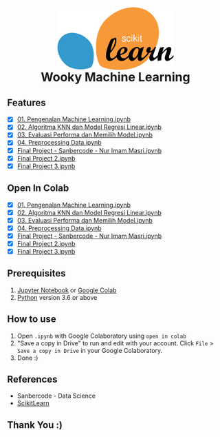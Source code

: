 <h1 align="center">
  <img align="center" src="/Images/scikitlearn.png"  width="270"></img>
<br>
Wooky Machine Learning
</h1>

## Features

- [x] [01. Pengenalan Machine Learning.ipynb](https://github.com/nurimammasri/Wooky-Machine-Learning/blob/main/01.%20%20Pengenalan%20Machine%20Learning.ipynb)
- [x] [02. Algoritma KNN dan Model Regresi Linear.ipynb](https://github.com/nurimammasri/Wooky-Machine-Learning/blob/main/02.%20%20Algoritma%20KNN%20dan%20Model%20Regresi%20Linear.ipynb)
- [x] [03. Evaluasi Performa dan Memilih Model.ipynb](https://github.com/nurimammasri/Wooky-Machine-Learning/blob/main/03.%20Evaluasi%20Performa%20dan%20Memilih%20Model.ipynb)
- [x] [04. Preprocessing Data.ipynb](https://github.com/nurimammasri/Wooky-Machine-Learning/blob/main/04.%20Preprocessing%20Data.ipynb)
- [x] [Final Project - Sanbercode - Nur Imam Masri.ipynb](https://github.com/nurimammasri/Wooky-Machine-Learning/blob/main/Final%20Project/Final%20Project%20-%20Sanbercode%20-%20Nur%20Imam%20Masri.ipynb)
- [x] [Final Project 2.ipynb](https://github.com/nurimammasri/Wooky-Machine-Learning/blob/main/Final%20Project/Final%20Project%202.ipynb)
- [x] [Final Project 3.ipynb](https://github.com/nurimammasri/Wooky-Machine-Learning/blob/main/Final%20Project/Final%20Project%203.ipynb)

## Open In Colab

- [x] [01. Pengenalan Machine Learning.ipynb](https://colab.research.google.com/github/nurimammasri/Wooky-Machine-Learning/blob/main/01.%20%20Pengenalan%20Machine%20Learning.ipynb)
- [x] [02. Algoritma KNN dan Model Regresi Linear.ipynb](https://colab.research.google.com/github/nurimammasri/Wooky-Machine-Learning/blob/main/02.%20%20Algoritma%20KNN%20dan%20Model%20Regresi%20Linear.ipynb)
- [x] [03. Evaluasi Performa dan Memilih Model.ipynb](https://colab.research.google.com/github/nurimammasri/Wooky-Machine-Learning/blob/main/03.%20Evaluasi%20Performa%20dan%20Memilih%20Model.ipynb)
- [x] [04. Preprocessing Data.ipynb](https://colab.research.google.com/github/nurimammasri/Wooky-Machine-Learning/blob/main/04.%20Preprocessing%20Data.ipynb)
- [x] [Final Project - Sanbercode - Nur Imam Masri.ipynb](https://colab.research.google.com/github/nurimammasri/Wooky-Machine-Learning/blob/main/Final%20Project/Final%20Project%20-%20Sanbercode%20-%20Nur%20Imam%20Masri.ipynb)
- [x] [Final Project 2.ipynb](https://colab.research.google.com/github/nurimammasri/Wooky-Machine-Learning/blob/main/Final%20Project/Final%20Project%202.ipynb)
- [x] [Final Project 3.ipynb](https://colab.research.google.com/github/nurimammasri/Wooky-Machine-Learning/blob/main/Final%20Project/Final%20Project%203.ipynb)

## Prerequisites
1. [Jupyter Notebook](https://test-jupyter.readthedocs.io/en/latest/install.html) or [Google Colab](https://colab.research.google.com/)
2. [Python](https://www.python.org/downloads/) version 3.6 or above

## How to use
1. Open `.ipynb` with Google Colaboratory using `open in colab`
2. "Save a copy in Drive" to run and edit with your account. Click `File` > `Save a copy in Drive` in your Google Colaboratory.
3. Done :)

## References
* Sanbercode - Data Science
* [ScikitLearn](https://scikit-learn.org/)

## Thank You :)